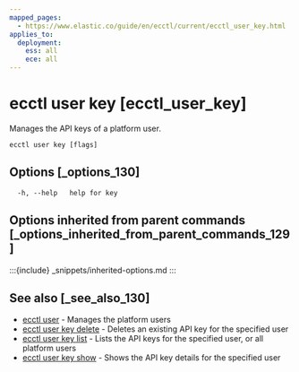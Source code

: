 ```yaml
---
mapped_pages:
  - https://www.elastic.co/guide/en/ecctl/current/ecctl_user_key.html
applies_to:
  deployment:
    ess: all
    ece: all
---
```


# ecctl user key [ecctl_user_key]

Manages the API keys of a platform user.

```
ecctl user key [flags]
```


## Options [_options_130]

```
  -h, --help   help for key
```


## Options inherited from parent commands [_options_inherited_from_parent_commands_129]

:::{include} _snippets/inherited-options.md
:::


## See also [_see_also_130]

* [ecctl user](/reference/ecctl_user.md) - Manages the platform users
* [ecctl user key delete](/reference/ecctl_user_key_delete.md) - Deletes an existing API key for the specified user
* [ecctl user key list](/reference/ecctl_user_key_list.md) - Lists the API keys for the specified user, or all platform users
* [ecctl user key show](/reference/ecctl_user_key_show.md) - Shows the API key details for the specified user

